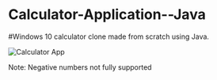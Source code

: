 # Calculator-Application--Java

#Windows 10 calculator clone made from scratch using Java.

![Calculator App](
)

Note: Negative numbers not fully supported

